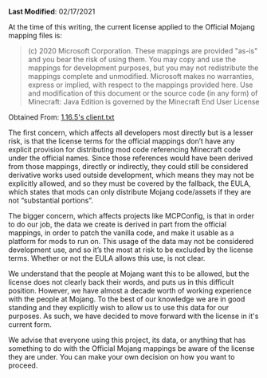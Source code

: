 **Last Modified**: 02/17/2021

At the time of this writing, the current license applied to the Official Mojang mapping files is:

> (c) 2020 Microsoft Corporation. These mappings are provided "as-is"
> and you bear the risk of using them. You may copy and use the mappings
> for development purposes, but you may not redistribute the mappings
> complete and unmodified. Microsoft makes no warranties, express or
> implied, with respect to the mappings provided here.  Use and
> modification of this document or the source code (in any form) of
> Minecraft: Java Edition is governed by the Minecraft End User License

Obtained From: [1.16.5's client.txt](https://launcher.mojang.com/v1/objects/374c6b789574afbdc901371207155661e0509e17/client.txt)

The first concern, which affects all developers most directly but is a lesser risk, is that the license terms for the official mappings don’t have any explicit provision for distributing mod code referencing Minecraft code under the official names. Since those references would have been derived from those mappings, directly or indirectly, they could still be considered derivative works used outside development, which means they may not be explicitly allowed, and so they must be covered by the fallback, the EULA, which states that mods can only distribute Mojang code/assets if they are not “substantial portions”.

The bigger concern, which affects projects like MCPConfig, is that in order to do our job, the data we create is derived in part from the official mappings, in order to patch the vanilla code, and make it usable as a platform for mods to run on. This usage of the data may not be considered development use, and so it’s the most at risk to be excluded by the license terms. Whether or not the EULA allows this use, is not clear.

We understand that the people at Mojang want this to be allowed, but the license does not clearly back their words, and puts us in this difficult position. However, we have almost a decade worth of working experience with the people at Mojang. To the best of our knowledge we are in good standing and they explicitly wish to allow us to use this data for our purposes. As such, we have decided to move forward with the license in it's current form. 

We advise that everyone using this project, its data, or anything that has something to do with the Official Mojang mappings be aware of the license they are under. You can make your own decision on how you want to proceed.

